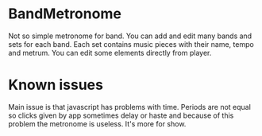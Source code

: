 # BandMetronome
Not so simple metronome for band. You can add and edit many bands and sets for each band. Each set contains music pieces with their name, tempo and metrum.
You can edit some elements directly from player.

# Known issues
Main issue is that javascript has problems with time. Periods are not equal so clicks given by app sometimes delay or haste and because of this problem the metronome is useless. It's more for show.
